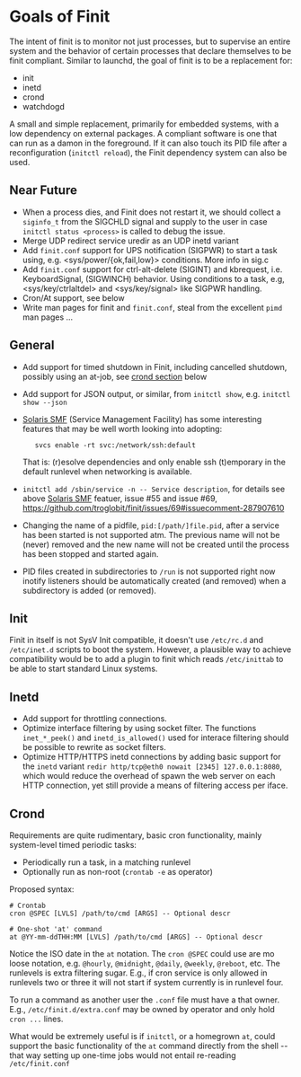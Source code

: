 Goals of Finit
==============

The intent of finit is to monitor not just processes, but to supervise
an entire system and the behavior of certain processes that declare
themselves to be finit compliant.  Similar to launchd, the goal of
finit is to be a replacement for:

* init
* inetd
* crond
* watchdogd

A small and simple replacement, primarily for embedded systems, with a
low dependency on external packages.  A compliant software is one that
can run as a damon in the foreground.  If it can also touch its PID file
after a reconfiguration (`initctl reload`), the Finit dependency system
can also be used.


Near Future
-----------

* When a process dies, and Finit does not restart it, we should collect
  a `siginfo_t` from the SIGCHLD signal and supply to the user in case
  `initctl status <process>` is called to debug the issue.
* Merge UDP redirect service uredir as an UDP inetd variant
* Add `finit.conf` support for UPS notification (SIGPWR) to start a task
  using, e.g. <sys/power/{ok,fail,low}> conditions.  More info in sig.c
* Add `finit.conf` support for ctrl-alt-delete (SIGINT) and kbrequest,
  i.e. KeyboardSignal, (SIGWINCH) behavior.  Using conditions to a task,
  e.g, <sys/key/ctrlaltdel> and <sys/key/signal> like SIGPWR handling.
* Cron/At support, see below
* Write man pages for finit and `finit.conf`, steal from the excellent
  `pimd` man pages ...


General
-------

* Add support for timed shutdown in Finit, including cancelled shutdown,
  possibly using an at-job, see [crond section](#Crond) below
* Add support for JSON output, or similar, from `initctl show`, e.g.
  `initctl show --json`
* [Solaris SMF][] (Service Management Facility) has some interesting
  features that may be well worth looking into adopting:
  
         svcs enable -rt svc:/network/ssh:default
  
  That is: (r)esolve dependencies and only enable ssh (t)emporary
  in the default runlevel when networking is available.
* `initctl add /sbin/service -n -- Service description`, for details
  see above [Solaris SMF][] featuer, issue #55 and issue #69,
  https://github.com/troglobit/finit/issues/69#issuecomment-287907610
* Changing the name of a pidfile, `pid:[/path/]file.pid`, after a
  service has been started is not supported atm.  The previous name will
  not be (never) removed and the new name will not be created until the
  process has been stopped and started again.
* PID files created in subdirectories to `/run` is not supported right
  now inotify listeners should be automatically created (and removed)
  when a subdirectory is added (or removed).

[Solaris SMF]: http://www.oracle.com/technetwork/articles/servers-storage-admin/intro-smf-basics-s11-1729181.html


Init
----

Finit in itself is not SysV Init compatible, it doesn't use `/etc/rc.d`
and `/etc/inet.d` scripts to boot the system.  However, a plausible way
to achieve compatibility would be to add a plugin to finit which reads
`/etc/inittab` to be able to start standard Linux systems.


Inetd
-----

* Add support for throttling connections.
* Optimize interface filtering by using socket filter.  The functions
  `inet_*_peek()` and `inetd_is_allowed()` used for interace filtering
  should be possible to rewrite as socket filters.
* Optimize HTTP/HTTPS inetd connections by adding basic support for the
  `inetd` variant `redir http/tcp@eth0 nowait [2345] 127.0.0.1:8080`,
  which would reduce the overhead of spawn the web server on each HTTP
  connection, yet still provide a means of filtering access per iface.


Crond
-----

Requirements are quite rudimentary, basic cron functionality, mainly
system-level timed periodic tasks:

* Periodically run a task, in a matching runlevel
* Optionally run as non-root (`crontab -e` as operator)

Proposed syntax:

    # Crontab
    cron @SPEC [LVLS] /path/to/cmd [ARGS] -- Optional descr
    
    # One-shot 'at' command
    at @YY-mm-ddTHH:MM [LVLS] /path/to/cmd [ARGS] -- Optional descr

Notice the ISO date in the `at` notation.  The `cron @SPEC` could use
are mo loose notation, e.g. `@hourly`, `@midnight`, `@daily`, `@weekly`,
`@reboot`, etc.  The runlevels is extra filtering sugar.  E.g., if cron
service is only allowed in runlevels two or three it will not start if
system currently is in runlevel four.

To run a command as another user the `.conf` file must have a that
owner.  E.g., `/etc/finit.d/extra.conf` may be owned by operator and
only hold `cron ...` lines.

What would be extremely useful is if `initctl`, or a homegrown `at`,
could support the basic functionality of the `at` command directly from
the shell -- that way setting up one-time jobs would not entail
re-reading `/etc/finit.conf`

